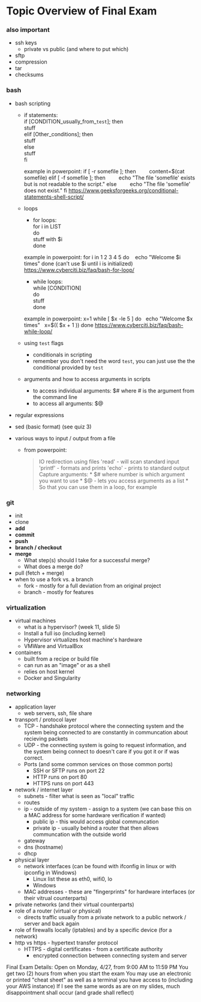 # Topic Overview of Final Exam

### also important
* ssh keys
    * private vs public (and where to put which)
* sftp
* compression
* tar
* checksums

### bash
* bash scripting
    * if statements:  
        if [CONDITION_usually_from_`test`]; then  
            stuff  
        elif [Other_conditions]; then  
            stuff  
        else  
            stuff  
        fi
        
        example in powerpoint:
        if [ -r somefile ]; then
            content=$(cat somefile)
        elif [ -f somefile ]; then
            echo "The file 'somefile' exists but is not readable to the script."
        else
            echo "The file 'somefile' does not exist."
         fi
    https://www.geeksforgeeks.org/conditional-statements-shell-script/
        
    * loops
        * for loops:  
        for i in LIST  
        do  
            stuff with $i  
        done
        
        example in powerpoint:
        for i in 1 2 3 4 5
        do
            echo "Welcome $i times"
        done
        (can’t use $i until i is initialized)
        https://www.cyberciti.biz/faq/bash-for-loop/
        
        * while loops:  
        while [CONDITION]  
        do  
            stuff  
        done
         
        example in powerpoint:
        x=1
        while [ $x -le 5 ]
        do
            echo "Welcome $x times"
            x=$(( $x + 1 ))
        done
        https://www.cyberciti.biz/faq/bash-while-loop/

    * using `test` flags
        * conditionals in scripting
        * remember you don't need the word `test`, you can just use the the conditional provided by `test`
    * arguments and how to access arguments in scripts
        * to access individual arguments: $# where # is the argument from the command line
        * to access all arguments: $@
* regular expressions
   
* sed (basic format) (see quiz 3)

* various ways to input / output from a file 
   * from powerpoint:
      > IO redirection using files
      > 'read' - will scan standard input
      > 'printf' - formats and prints
      > 'echo' - prints to standard output
      > Capture arguments:
         * $# where number is which argument you want to use
         * $@ - lets you access arguments as a list
         * So that you can use them in a loop, for example


### git
* init
* clone
* **add**
* **commit**
* **push**
* **branch / checkout**
* **merge**
    * What step(s) should I take for a successful merge?
    * What does a merge do?
* pull (fetch + merge)
* when to use a fork vs. a branch
    * fork - mostly for a full deviation from an original project
    * branch - mostly for features

### virtualization
* virtual machines
    * what is a hypervisor? (week 11, slide 5)
    * Install a full iso (including kernel)
    * Hypervisor virtualizes host machine's hardware
    * VMWare and VirtualBox
* containers
    * built from a recipe or build file
    * can run as an "image" or as a shell
    * relies on host kernel
    * Docker and Singularity

### networking 
* application layer
    * web servers, ssh, file share
* transport / protocol layer
    * TCP - handshake protocol where the connecting system and the system being connected to
        are constantly in communcation about recieving packets
    * UDP - the connecting system is going to request information, and the system being connect to doesn't care if you got it or if was correct.  
    * Ports (and some common services on those common ports)
        * SSH or SFTP runs on port 22
        * HTTP runs on port 80 
        * HTTPS runs on port 443
* network / internet layer
    * subnets - filter what is seen as "local" traffic
    * routes
    * ip - outside of my system - assign to a system (we can base this on a MAC address for some hardware verification if wanted)
        * public ip - this would access global communcation 
        * private ip - usually behind a router that then allows communcation with the outside world
    * gateway
    * dns (hostname)
    * dhcp
* physical layer
    * network interfaces (can be found with ifconfig in linux or with ipconfig in Windows)
        * Linux list these as eth0, wifi0, lo
        * Windows 
    * MAC addresses - these are "fingerprints" for hardware interfaces (or their vitrual counterparts)
* private networks (and their virtual counterparts)
* role of a router (virtual or physical)
    * directs traffic usually from a private network to a public network / server and back again
* role of firewalls locally (iptables) and by a specific device (for a network)
* http vs https - hypertext transfer protocol
    * HTTPS - digital certificates - from a certificate authority
        * encrypted connection between connecting system and server




Final Exam Details:
Open on Monday, 4/27, from 9:00 AM to 11:59 PM
You get two (2) hours from when you start the exam
You may use an electronic or printed "cheat sheet" as well as a terminal you have access to (including your AWS instance)
If I see the same words as are on my slides, much disappointment shall occur (and grade shall reflect)
